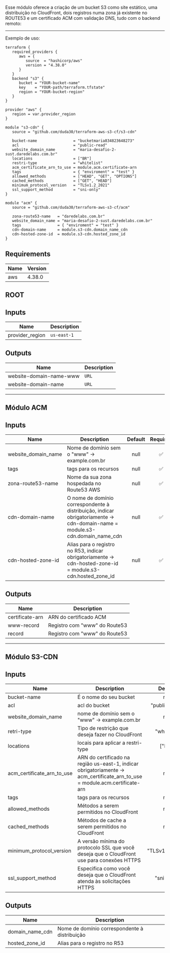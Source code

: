 

   Esse módulo oferece a criação de um bucket S3 como site estático, uma distribuição no CloudFront, dois registros numa zona já existente no ROUTE53 e um certificado ACM com validação DNS, tudo com o backend remoto:

   ---------------------------------------------------------------------------------------

Exemplo de uso:

```hcl
terraform {
   required_providers {
      aws = {
         source  = "hashicorp/aws"
         version = "4.38.0"
      }
   }
   backend "s3" {
      bucket = "YOUR-bucket-name"
      key    = "YOUR-path/terraform.tfstate"
      region = "YOUR-bucket-region"
   }
}

provider "aws" {
   region = var.provider_region
}

module "s3-cdn" {
   source = "github.com/duda30/terraform-aws-s3-cf/s3-cdn"

   bucket-name                = "bucketmaria834823648273"
   acl                        = "public-read"
   website_domain_name        = "maria-desafio-2-sust.daredelabs.com.br"
   locations                  = ["BR"]
   restri-type                = "whitelist"
   acm_certificate_arn_to_use = module.acm.certificate-arn
   tags                       = { "enviroment" = "test" }
   allowed_methods            = ["HEAD", "GET", "OPTIONS"]
   cached_methods             = ["GET", "HEAD"]
   minimum_protocol_version   = "TLSv1.2_2021"
   ssl_support_method         = "sni-only"
}

module "acm" {
   source = "github.com/duda30/terraform-aws-s3-cf/acm"

   zona-route53-name   = "daredelabs.com.br"
   website_domain_name = "maria-desafio-2-sust.daredelabs.com.br"
   tags                = { "enviroment" = "test" }
   cdn-domain-name     = module.s3-cdn.domain_name_cdn
   cdn-hosted-zone-id  = module.s3-cdn.hosted_zone_id
}
```

## Requirements

| Name | Version |
|------|---------|
| aws | 4.38.0 |

## ROOT

## Inputs

| Name | Description |
|------|-------------|
|provider_region|`us-east-1`|
   

## Outputs 

| Name | Description |
|------|-------------|
|website-domain-name-www|`URL`|
|website-domain-name|`URL`|

   ---------------------------------------------------------------------------------------

## Módulo ACM

## Inputs

| Name | Description | Default | Required |
|------|-------------|:-----:|:-----:|
|website_domain_name|Nome de domínio sem o "www" -> example.com.br|null| ✅ |
|tags|tags para os recursos|null| ✅ |
|zona-route53-name|Nome da sua zona hospedada no Route53 AWS| null| ✅ |
|cdn-domain-name|O nome de domínio correspondente à distribuição, indicar obrigatoriamente -> cdn-domain-name = module.s3-cdn.domain_name_cdn|null| ✅ |
|cdn-hosted-zone-id|Alias para o registro no R53, indicar obrigatoriamente -> cdn-hosted-zone-id  = module.s3-cdn.hosted_zone_id|null| ✅ |


## Outputs 

| Name | Description |
|------|-------------|
|certificate-arn|ARN do certificado ACM|
|www-record|Registro com "www" do Route53|
|record|Registro com "www" do Route53|

   ---------------------------------------------------------------------------------------

## Módulo S3-CDN

## Inputs

| Name | Description | Default | Required |
|------|-------------|:-----:|:-----:|
|bucket-name|É o nome do seu bucket |null| ✅ |
|acl| acl do bucket|"public-read"| ✅ |
|website_domain_name | nome de domínio sem o "www" -> example.com.br|null| ✅ |
|retri-type|Tipo de restrição que deseja fazer no CloudFront|"whitelist"| ✅ |
|locations|locais para aplicar a restri-type|["BR"]| ✅ |
|acm_certificate_arn_to_use|ARN do certificado na região us-east-1, indicar obrigatoriamente -> acm_certificate_arn_to_use = module.acm.certificate-arn|null| ✅ |
|tags|tags para os recursos|null|  |
|allowed_methods|Métodos a serem permitidos no CloudFront|null| ✅ |
|cached_methods|Métodos de cache a serem permitidos no CloudFront|null| ✅ |
|minimum_protocol_version|A versão mínima do protocolo SSL que você deseja que o CloudFront use para conexões HTTPS|  "TLSv1.2_2021"| ✅ |
|ssl_support_method|Especifica como você deseja que o CloudFront atenda às solicitações HTTPS|"sni-only"| ✅ |

## Outputs 

| Name | Description |
|------|-------------|
|domain_name_cdn|Nome de domínio correspondente à distribuição|
|hosted_zone_id|Alias para o registro no R53|
